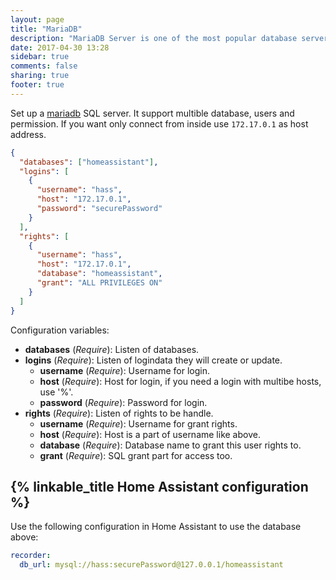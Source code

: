 ```yaml
---
layout: page
title: "MariaDB"
description: "MariaDB Server is one of the most popular database servers in the world."
date: 2017-04-30 13:28
sidebar: true
comments: false
sharing: true
footer: true
---
```


Set up a [mariadb](https://mariadb.org/) SQL server. It support multible database, users and permission. If you want only connect from inside use `172.17.0.1` as host address.

```json
{
  "databases": ["homeassistant"],
  "logins": [
    {
      "username": "hass",
      "host": "172.17.0.1",
      "password": "securePassword"
    }
  ],
  "rights": [
    {
      "username": "hass",
      "host": "172.17.0.1",
      "database": "homeassistant",
      "grant": "ALL PRIVILEGES ON"
    }
  ]
}
```

Configuration variables:

- **databases** (*Require*): Listen of databases.
- **logins** (*Require*): Listen of logindata they will create or update.
  - **username** (*Require*): Username for login.
  - **host** (*Require*): Host for login, if you need a login with multibe hosts, use '%'.
  - **password** (*Require*): Password for login.
- **rights** (*Require*): Listen of rights to be handle.
  - **username** (*Require*): Username for grant rights.
  - **host** (*Require*): Host is a part of username like above.
  - **database** (*Require*): Database name to grant this user rights to.
  - **grant** (*Require*): SQL grant part for access too.

## {% linkable_title Home Assistant configuration %}

Use the following configuration in Home Assistant to use the database above:

```yaml
recorder:
  db_url: mysql://hass:securePassword@127.0.0.1/homeassistant
```
